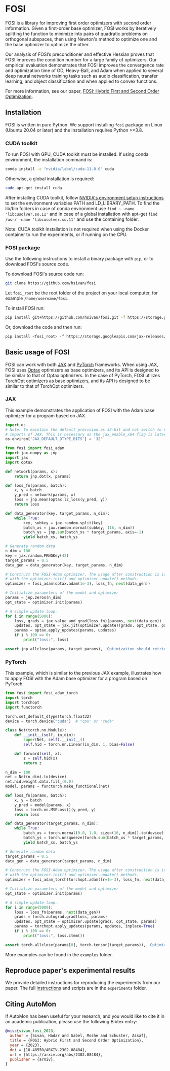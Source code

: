 # FOSI

FOSI is a library for improving first order optimizers with second order information.
Given a first-order base optimizer, 
FOSI works by iteratively splitting the function to minimize into pairs of quadratic problems on orthogonal subspaces,
then using Newton's method to optimize one and the base optimizer to optimize the other.

Our analysis of FOSI’s preconditioner and effective Hessian proves that FOSI improves the condition number for a large family of optimizers.
Our empirical evaluation demonstrates that FOSI improves the convergence rate and optimization time of GD, Heavy-Ball, and Adam when applied to several deep neural networks training tasks such as audio classification, transfer learning, and object classification and when applied to convex functions.

For more information, see our paper, [FOSI: Hybrid First and Second Order Optimization](https://arxiv.org/pdf/2302.08484.pdf).

## Installation

FOSI is written in pure Python.
We support installing `fosi` package on Linux (Ubuntu 20.04 or later) and the installation requires Python >=3.8.

### CUDA toolkit

To run FOSI with GPU, CUDA toolkit must be installed.
If using conda environment, the installation command is:
```bash
conda install -c "nvidia/label/cuda-11.8.0" cuda
```
Otherwise, a global installation is required:
```bash
sudo apt-get install cuda
```
After installing CUDA toolkit, follow [NVIDIA's environment setup instructions](https://docs.nvidia.com/cuda/cuda-installation-guide-linux/index.html#environment-setup)
to set the environment variables PATH and LD_LIBRARY_PATH.
To find the lib/bin folders in case of conda environment use `find ~ -name 'libcusolver.so.11'` and in case of a
global installation with apt-get `find /usr/ -name 'libcusolver.so.11'` and use the containing folder.

Note: CUDA toolkit installation is not required when using the Docker container to run the experiments, or if running on the CPU.


### FOSI package

Use the following instructions to install a
binary package with `pip`, or to download FOSI's source code.

To download FOSI's source code run:
```bash
git clone https://github.com/hsivan/fosi
```
Let `fosi_root` be the root folder of the project on your local computer, for example `/home/username/fosi`.

To install FOSI run:
```bash
pip install git+https://github.com/hsivan/fosi.git -f https://storage.googleapis.com/jax-releases/jax_cuda_releases.html
```
Or, download the code and then run:
```bash
pip install <fosi_root> -f https://storage.googleapis.com/jax-releases/jax_cuda_releases.html
```

## Basic usage of FOSI

FOSI can work with both [JAX](https://github.com/google/jax) and [PyTorch](https://github.com/pytorch/pytorch) frameworks.
When using JAX, FOSI uses [Optax](https://github.com/deepmind/optax) optimizers as base optimizers,
and its API is designed to be similar to that of Optax optimizers.
In the case of PyTorch, FOSI utilizes [TorchOpt](https://github.com/metaopt/torchopt) optimizers as base optimizers,
and its API is designed to be similar to that of TorchOpt optimizers.

### JAX
This example demonstrates the application of FOSI with the Adam base optimizer for a program based on JAX.

```python
import os
# Note: To maintain the default precision as 32-bit and not switch to 64-bit, set the following flag prior to any
# imports of JAX. This is necessary as the jax_enable_x64 flag is later set to True inside the Lanczos algorithm.
os.environ['JAX_DEFAULT_DTYPE_BITS'] = '32'

from fosi import fosi_adam
import jax.numpy as jnp
import jax
import optax

def network(params, x):
    return jnp.dot(x, params)

def loss_fn(params, batch):
    x, y = batch
    y_pred = network(params, x)
    loss = jnp.mean(optax.l2_loss(y_pred, y))
    return loss

def data_generator(key, target_params, n_dim):
    while True:
        key, subkey = jax.random.split(key)
        batch_xs = jax.random.normal(subkey, (16, n_dim))
        batch_ys = jnp.sum(batch_xs * target_params, axis=-1)
        yield batch_xs, batch_ys

# Generate random data
n_dim = 100
key = jax.random.PRNGKey(42)
target_params = 0.5
data_gen = data_generator(key, target_params, n_dim)

# Construct the FOSI-Adam optimizer. The usage after construction is identical to that of Optax optimizers,
# with the optimizer.init() and optimizer.update() methods.
optimizer = fosi_adam(optax.adam(1e-3), loss_fn, next(data_gen))

# Initialize parameters of the model and optimizer
params = jnp.zeros(n_dim)
opt_state = optimizer.init(params)

# A simple update loop.
for i in range(5000):
    loss, grads = jax.value_and_grad(loss_fn)(params, next(data_gen))
    updates, opt_state = jax.jit(optimizer.update)(grads, opt_state, params)
    params = optax.apply_updates(params, updates)
    if i % 100 == 0:
        print("loss:", loss)

assert jnp.allclose(params, target_params), 'Optimization should retrieve the target params used to generate the data.'
```

### PyTorch
This example, which is similar to the previous JAX example, illustrates how to apply FOSI with the Adam base
optimizer for a program based on PyTorch.

```python
from fosi import fosi_adam_torch
import torch
import torchopt
import functorch

torch.set_default_dtype(torch.float32)
device = torch.device("cuda")  # "cpu" or "cuda"

class Net(torch.nn.Module):
    def __init__(self, in_dim):
        super(Net, self).__init__()
        self.hid = torch.nn.Linear(in_dim, 1, bias=False)

    def forward(self, x):
        z = self.hid(x)
        return z

n_dim = 100
net = Net(n_dim).to(device)
net.hid.weight.data.fill_(0.0)
model, params = functorch.make_functional(net)

def loss_fn(params, batch):
    x, y = batch
    y_pred = model(params, x)
    loss = torch.nn.MSELoss()(y_pred, y)
    return loss

def data_generator(target_params, n_dim):
    while True:
        batch_xs = torch.normal(0.0, 1.0, size=(16, n_dim)).to(device)
        batch_ys = torch.unsqueeze(torch.sum(batch_xs * target_params, dim=-1).to(device), -1)
        yield batch_xs, batch_ys

# Generate random data
target_params = 0.5
data_gen = data_generator(target_params, n_dim)

# Construct the FOSI-Adam optimizer. The usage after construction is identical to that of Optax optimizers,
# with the optimizer.init() and optimizer.update() methods.
optimizer = fosi_adam_torch(torchopt.adam(lr=1e-3), loss_fn, next(data_gen), device=device)

# Initialize parameters of the model and optimizer
opt_state = optimizer.init(params)

# A simple update loop.
for i in range(5000):
    loss = loss_fn(params, next(data_gen))
    grads = torch.autograd.grad(loss, params)
    updates, opt_state = optimizer.update(grads, opt_state, params)
    params = torchopt.apply_updates(params, updates, inplace=True)
    if i % 100 == 0:
        print("loss:", loss.item())

assert torch.allclose(params[0], torch.tensor(target_params)), 'Optimization should retrieve the target params used to generate the data.'
```

More examples can be found in the `examples` folder.

## Reproduce paper's experimental results

We provide detailed instructions for reproducing the experiments from our paper.
The full [instructions](experiments/README.md) and scripts are in the `experiments` folder.

## Citing AutoMon

If AutoMon has been useful for your research, and you would like to cite it in an academic
publication, please use the following Bibtex entry:
```bibtex
@misc{sivan_fosi_2023,
  author = {Sivan, Hadar and Gabel, Moshe and Schuster, Assaf},
  title = {FOSI: Hybrid First and Second Order Optimization},
  year = {2023},
  doi = {10.48550/ARXIV.2302.08484},
  url = {https://arxiv.org/abs/2302.08484},
  publisher = {arXiv},
}
```
